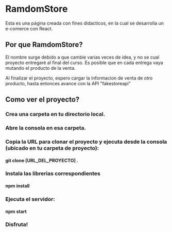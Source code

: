 # RamdomStore
Esta es una página creada con fines didacticos, en la cual se desarrolla un e-comerce con React.


## Por que RamdomStore?
El nombre surge debido a que cambie varias veces de idea, y no se cual proyecto entregaré al final del curso.
Es posible que en cada entrega vaya mutando el producto de la venta.

Al finalizar el proyecto, espero cargar la informacion de venta de otro producto, hasta entonces avance con la API "fakestoreapi"

## Como ver el proyecto?


### Crea una carpeta en tu directorio local.

### Abre la consola en esa carpeta.

### Copia la URL para clonar el proyecto y ejecuta desde la consola (ubicado en tu carpeta de proyecto):
#### git clone [URL_DEL_PROYECTO] .

### Instala las librerias correspondientes
#### npm install

### Ejecuta el servidor:
#### npm start

### Disfruta!

